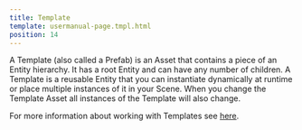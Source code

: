 ```yaml
---
title: Template
template: usermanual-page.tmpl.html
position: 14
---
```


A Template (also called a Prefab) is an Asset that contains a piece of an Entity hierarchy. It has a root Entity and can have any number of children. A Template is a reusable Entity that you can instantiate dynamically at runtime or place multiple instances of it in your Scene. When you change the Template Asset all instances of the Template will also change.

For more information about working with Templates see [here][1].

[1]: /user-manual/templates/

